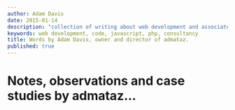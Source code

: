 ```yaml
---
author: Adam Davis  
date: 2015-01-14  
description: "collection of writing about web development and associated ideas and technologies by Adam Davis "
keywords: web development, code, javascript, php, consultancy
title: Words by Adam Davis, owner and director of admataz. 
published: true
---
```


# Notes, observations and case studies by admataz...
